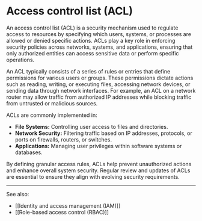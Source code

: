 
# Access control list (ACL)

An access control list (ACL) is a security mechanism used to regulate access to resources by specifying which users, systems, or processes are allowed or denied specific actions. ACLs play a key role in enforcing security policies across networks, systems, and applications, ensuring that only authorized entities can access sensitive data or perform specific operations.

An ACL typically consists of a series of rules or entries that define permissions for various users or groups. These permissions dictate actions such as reading, writing, or executing files, accessing network devices, or sending data through network interfaces. For example, an ACL on a network router may allow traffic from authorized IP addresses while blocking traffic from untrusted or malicious sources.

ACLs are commonly implemented in:

- **File Systems:** Controlling user access to files and directories.
- **Network Security:** Filtering traffic based on IP addresses, protocols, or ports on firewalls, routers, or switches.
- **Applications:** Managing user privileges within software systems or databases.

By defining granular access rules, ACLs help prevent unauthorized actions and enhance overall system security. Regular review and updates of ACLs are essential to ensure they align with evolving security requirements.

---

See also:

- [[Identity and access management (IAM)]]
- [[Role-based access control (RBAC)]]
